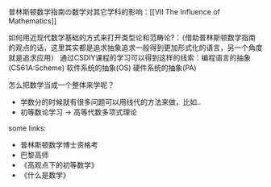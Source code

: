 
普林斯顿数学指南の数学对其它学科的影响：[[VII The Influence of Mathematics]]


如何用近现代数学基础的方式来打开类型论和范畴论?：（借助普林斯顿数学指南的观点的话，这里其实都是追求抽象追求一般得到更加形式化的语言，另一个角度就是追求应用）
通过CSDIY课程的学习可以得到这样的线索：编程语言的抽象(CS61A:Scheme) 软件系统的抽象(OS) 硬件系统的抽象(PA)

怎么把数学当成一个整体来学呢？
- 学数分的时候就有很多问题可以用线代的方法来做，比如..
- 初等数论学习 -> 高等代数多项式理论


some links:
- 普林斯顿数学博士资格考
- 巴黎高师
- 《高观点下的初等数学》
- 《什么是数学》